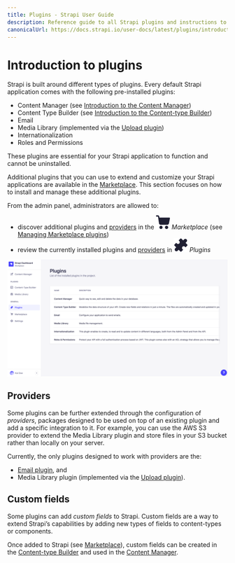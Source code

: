 ```yaml
---
title: Plugins - Strapi User Guide
description: Reference guide to all Strapi plugins and instructions to use these plugins.
canonicalUrl: https://docs.strapi.io/user-docs/latest/plugins/introduction-to-plugins.html
---
```


# Introduction to plugins

Strapi is built around different types of plugins. Every default Strapi application comes with the following pre-installed plugins:

* Content Manager (see [Introduction to the Content Manager](../content-manager/introduction-to-content-manager.md))
* Content Type Builder (see [Introduction to the Content-type Builder](../content-types-builder/introduction-to-content-types-builder.md))
* Email
* Media Library (implemented via the [Upload plugin](../../../developer-docs/latest/plugins/upload.md))
* Internationalization
* Roles and Permissions

These plugins are essential for your Strapi application to function and cannot be uninstalled.

Additional plugins that you can use to extend and customize your Strapi applications are available in the [Marketplace](../plugins/installing-plugins-via-marketplace.md). This section focuses on how to install and manage these additional plugins.

From the admin panel, administrators are allowed to:

- discover additional plugins and [providers](#providers) in the ![Marketplace icon](../assets/icons/marketplace.svg) _Marketplace_ (see [Managing Marketplace plugins](/user-docs/latest/plugins/installing-plugins-via-marketplace.md))
- review the currently installed plugins and [providers](#providers) in ![Plugins icon](../assets/icons/plugins.svg) _Plugins_

![Plugins settings](../assets/plugins/plugins-settings.png)

## Providers

Some plugins can be further extended through the configuration of _providers_, packages designed to be used on top of an existing plugin and add a specific integration to it. For example, you can use the AWS S3 provider to extend the Media Library plugin and store files in your S3 bucket rather than locally on your server.

Currently, the only plugins designed to work with providers are the:

* [Email plugin](/developer-docs/latest/plugins/email.md), and
* Media Library plugin (implemented via the [Upload plugin](/developer-docs/latest/plugins/upload.md)).

## Custom fields

Some plugins can add _custom fields_ to Strapi. Custom fields are a way to extend Strapi’s capabilities by adding new types of fields to content-types or components.

Once added to Strapi (see [Marketplace](/user-docs/latest/plugins/installing-plugins-via-marketplace.md)), custom fields can be created in the [Content-type Builder](/user-docs/latest/content-types-builder/configuring-fields-content-type.md#custom-fields) and used in the [Content Manager](/user-docs/latest/content-manager/writing-content.md).
